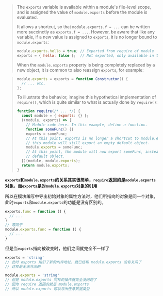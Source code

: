 > The `exports` variable is available within a module's file-level scope, and is
assigned the value of `module.exports` before the module is evaluated.
> 
> It allows a shortcut, so that `module.exports.f = ...` can be written more
succinctly as `exports.f = ...`. However, be aware that like any variable, if a
new value is assigned to `exports`, it is no longer bound to `module.exports`:
> 
> ```js
> module.exports.hello = true; // Exported from require of module
> exports = { hello: false };  // Not exported, only available in the module
> ```
> 
> When the `module.exports` property is being completely replaced by a new
object, it is common to also reassign `exports`, for example:
> 
<!-- eslint-disable func-name-matching -->
> ```js
> module.exports = exports = function Constructor() {
>   // ... etc.
> };
> ```
> 
> To illustrate the behavior, imagine this hypothetical implementation of
`require()`, which is quite similar to what is actually done by `require()`:
> 
> ```js
> function require(/* ... */) {
>   const module = { exports: {} };
>   ((module, exports) => {
>     // Module code here. In this example, define a function.
>     function someFunc() {}
>     exports = someFunc;
>     // At this point, exports is no longer a shortcut to module.exports, and
>     // this module will still export an empty default object.
>     module.exports = someFunc;
>     // At this point, the module will now export someFunc, instead of the
>     // default object.
>   })(module, module.exports);
>   return module.exports;
> }
> ```

**`exports`和`module.exports`的关系其实很简单，`require`返回的是`module.exports`对象，而`exports`是对`module.exports`对象的引用**

所以在模块编写中导出初始对象的属性方法时，他们所指向的对象是同一个对象，此时`exports`和`module.exports`的功能是没有区别的。

```js
exports.func = function () {
  // ...
}
// 等同于
module.exports.func = function () {
  // ...
}
```
但是当`exports`指向被改变时，他们之间就完全不一样了

```js
exports = 'string'
// 此时 exports 指引了新的内存地址，就已经和 module.exports 没有关系了
// 这样是无法导出的

module.exports = 'string'
// 但是 module.exports 同样的操作就完全没问题了
// 因为 require 返回的就是 module.exports 
// 所以 module.exports 可以导出任意数据类型
```
